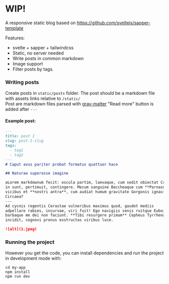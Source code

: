 # WIP!

A responsive static blog based on https://github.com/sveltejs/sapper-template

Features:
- svelte + sapper + tailwindcss
- Static, no server needed
- Write posts in common markdown
- Image support
- Filter posts by tags.


### Writing posts
Create posts in `static/posts` folder. The post should be a markdown file with assets links relative to `/static/`  
Post are markdown files parsed with [gray-matter](https://github.com/jonschlinkert/gray-matter)
"Read more" button is added after `---` 

#### Example post:

```Markdown
---
title: post 1
slug: post-1-slug
tags: 
  - tag1
  - tag2
---
# Caput avus pariter probat formatus quattuor hace 

## Naturae superasse imagine    

aLorem markdownum fecit: oscula partim, laevaque, cum sedit obiectat Cressa ante
in sunt, pertimuit, contingere. Mecum sanguine Baccheaque cum **Parnasos** longe
vicibus et **nostri antra**, cum audiat humum gravitate Gorgonis ignavis
Circaea? 
---
Ad cycnis regentis Cerastae vulneribus maximus quod, gaudet mediis
adpellare rabies, incurvae, viri fuit! Ego navigiis senis ruitque Euboicas;
barbaque me dei non faciunt. **Tibi resurgere primum** Cepheus Tyrrhenaque
incidit, cognovi pronus exstructas viribus luce.

![alt](1.jpeg)
```

### Running the project

However you get the code, you can install dependencies and run the project in development mode with:

```shell
cd my-app
npm install 
npm run dev
```
